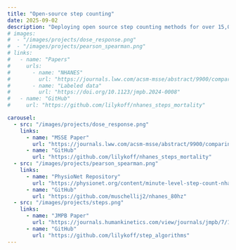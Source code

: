 ```yaml
---
title: "Open-source step counting"
date: 2025-09-02
description: "Deploying open source step counting methods for over 15,000 participants in the NHANES study"
# images: 
#  - "/images/projects/dose_response.png"
#  - "/images/projects/pearson_spearman.png"
# links:
#   - name: "Papers"
#     urls:
#       - name: "NHANES"
#         url: "https://journals.lww.com/acsm-msse/abstract/9900/comparing_step_counting_algorithms_for.672.aspx"
#       - name: "Labeled data"
#         url: "https://doi.org/10.1123/jmpb.2024-0008"
#   - name: "GitHub"
#     url: "https://github.com/lilykoff/nhanes_steps_mortality"

carousel:
  - src: "/images/projects/dose_response.png"
    links:
      - name: "MSSE Paper"
        url: "https://journals.lww.com/acsm-msse/abstract/9900/comparing_step_counting_algorithms_for.672.aspx"
      - name: "GitHub"
        url: "https://github.com/lilykoff/nhanes_steps_mortality"
  - src: "/images/projects/pearson_spearman.png"
    links:
      - name: "PhysioNet Repository"
        url: "https://physionet.org/content/minute-level-step-count-nhanes/1.0.1/"
      - name: "GitHub"
        url: "https://github.com/muschellij2/nhanes_80hz"
  - src: "/images/projects/steps.png"
    links:
      - name: "JMPB Paper"
        url: "https://journals.humankinetics.com/view/journals/jmpb/7/1/article-jmpb.2024-0008.xml"
      - name: "GitHub"
        url: "https://github.com/lilykoff/step_algorithms"
---
```

